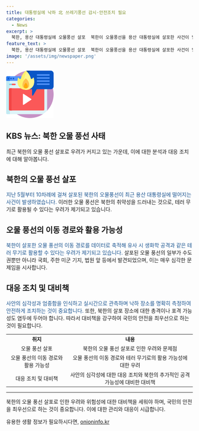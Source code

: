 ```yaml
---
title: 대통령실에 낙하 北 쓰레기풍선 감시·안전조치 필요
categories:
  - News
excerpt: >
  북한, 용산 대통령실에 오물풍선 살포  북한이 오물풍선을 용산 대통령실에 살포한 사건이 발생했다. 대응 조치로 큰 문제는 없었지만, 이는 북한의 취약성을 드러내는 사례라는 지적과 함께, 풍선의 이동 경로 데이터 축적으로 테러 무기로 활용될 수 있다는 우려가 나오고 있다. 북한은 대북전단을 비판하는 살포를 중단시키려는 의도도 있으며, 국방장관은 총격이나 포격 가능성도 경고했다. (150자)
feature_text: >
  북한, 용산 대통령실에 오물풍선 살포  북한이 오물풍선을 용산 대통령실에 살포한 사건이 발생했다. 대응 조치로 큰 문제는 없었지만, 이는 북한의 취약성을 드러내는 사례라는 지적과 함께, 풍선의 이동 경로 데이터 축적으로 테러 무기로 활용될 수 있다는 우려가 나오고 있다. 북한은 대북전단을 비판하는 살포를 중단시키려는 의도도 있으며, 국방장관은 총격이나 포격 가능성도 경고했다. (150자)
image: '/assets/img/newspaper.png'
---
```


<p><img src="/assets/img/news.png" alt="rentncar 속보" /></p>

<h2>KBS 뉴스: 북한 오물 풍선 사태</h2>

<p data-ke-size="size16">최근 북한의 오물 풍선 살포로 우려가 커지고 있는 가운데, 이에 대한 분석과 대응 조치에 대해 알아봅니다.</p>

<h2 data-ke-size="size26">북한의 오물 풍선 살포</h2>

<p><span style="color: #1a5490;">지난 5월부터 10차례에 걸쳐 살포된 북한의 오물풍선이 최근 용산 대통령실에 떨어지는 사건이 발생하였습니다.</span> 이러한 오물 풍선은 북한의 취약성을 드러내는 것으로, 테러 무기로 활용될 수 있다는 우려가 제기되고 있습니다.</p>

<h2 data-ke-size="size26">오물 풍선의 이동 경로와 활용 가능성</h2>

<p><span style="color: #1a5490;">북한이 살포한 오물 풍선의 이동 경로를 데이터로 축적해 유사 시 생화학 공격과 같은 테러 무기로 활용할 수 있다는 우려가 제기되고 있습니다.</span> 살포된 오물 풍선의 일부가 수도권뿐만 아니라 국회, 주한 미군 기지, 법원 앞 등에서 발견되었으며, 이는 매우 심각한 문제임을 시사합니다.</p>

<h2 data-ke-size="size26">대응 조치 및 대비책</h2>

<p><span style="color: #1a5490;">사안의 심각성과 엄중함을 인식하고 실시간으로 관측하며 낙하 장소를 명확히 측정하여 안전하게 조치하는 것이 중요합니다.</span> 또한, 북한의 살포 장소에 대한 총격이나 포격 가능성도 염두에 두어야 합니다. 따라서 대비책을 강구하여 국민의 안전을 최우선으로 하는 것이 필요합니다.</p>

<table>
    <tr>
        <td style="text-align: center; height: 17px;"><b>취지</b></td>
        <td style="text-align: center; height: 17px;"><b>내용</b></td>
    </tr>
    <tr>
        <td style="text-align: center; height: 17px;">오물 풍선 살포</td>
        <td style="text-align: center; height: 17px;">북한의 오물 풍선 살포로 인한 우려와 문제점</td>
    </tr>
    <tr>
        <td style="text-align: center; height: 17px;">오물 풍선의 이동 경로와 활용 가능성</td>
        <td style="text-align: center; height: 17px;">오물 풍선의 이동 경로와 테러 무기로의 활용 가능성에 대한 우려</td>
    </tr>
    <tr>
        <td style="text-align: center; height: 17px;">대응 조치 및 대비책</td>
        <td style="text-align: center; height: 17px;">사안의 심각성에 대한 대응 조치와 북한의 추가적인 공격 가능성에 대비한 대비책</td>
    </tr>
</table>

<hr>

<p data-ke-size="size16">북한의 오물 풍선 살포로 인한 우려와 위험성에 대한 대비책을 세워야 하며, 국민의 안전을 최우선으로 하는 것이 중요합니다. 이에 대한 관리와 대응이 시급합니다.</p>
유용한 생활 정보가 필요하시다면, <a href="https://onioninfo.kr" rel="dofollow">onioninfo.kr</a>


